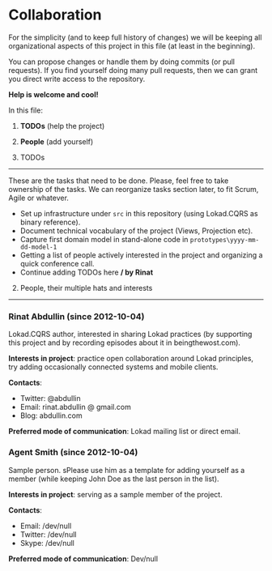 Collaboration
=============

For the simplicity (and to keep full history of changes) we will be keeping all organizational aspects of this project in this file (at least in the beginning).

You can propose changes or handle them by doing commits (or pull requests). If you find yourself doing many pull requests, then we can grant you direct write access to the repository.

**Help is welcome and cool!**

In this file:

1. **TODOs** (help the project)
2. **People** (add yourself)


1. TODOs
----

These are the tasks that need to be done. Please, feel free to take ownership of the tasks. We can reorganize tasks section later, to fit Scrum, Agile or whatever.

* Set up infrastructure under `src` in this repository (using Lokad.CQRS as binary reference).
* Document technical vocabulary of the project (Views, Projection etc).
* Capture first domain model in stand-alone code in `prototypes\yyyy-mm-dd-model-1` 
* Getting a list of people actively interested in the project and organizing a quick conference call.
* Continue adding TODOs here **/ by Rinat**





2. People, their multiple hats and interests
----------------------------------------

### Rinat Abdullin (since 2012-10-04)

Lokad.CQRS author, interested in sharing Lokad practices (by supporting this project and by recording episodes about it in beingthewost.com). 

**Interests in project**: practice open collaboration around Lokad principles, try adding occasionally connected systems and mobile clients.

**Contacts**:

* Twitter: @abdullin
* Email: rinat.abdullin @ gmail.com
* Blog: abdullin.com


**Preferred mode of communication**: Lokad mailing list or direct email.



### Agent Smith (since 2012-10-04)

Sample person. sPlease use him as a template for adding yourself as a member (while keeping John Doe as the last person in the list).

**Interests in project**: serving as a sample member of the project.

**Contacts**:

* Email: /dev/null
* Twitter: /dev/null
* Skype: /dev/null

**Preferred mode of communication**: Dev/null